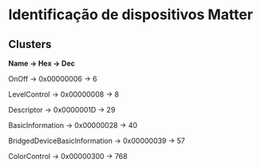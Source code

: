 # Identificação de dispositivos Matter

## Clusters

**Name -> Hex -> Dec**

OnOff -> 0x00000006 -> 6

LevelControl -> 0x00000008 -> 8

Descriptor -> 0x0000001D -> 29

BasicInformation -> 0x00000028 -> 40

BridgedDeviceBasicInformation -> 0x00000039 -> 57

ColorControl -> 0x00000300 -> 768
